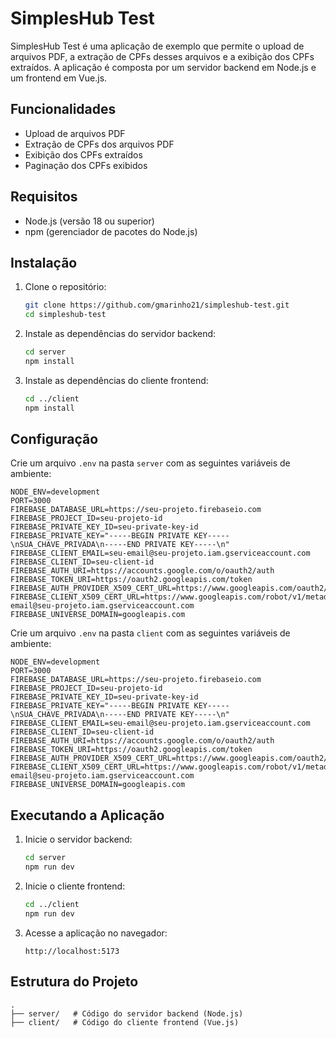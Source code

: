 # SimplesHub Test

SimplesHub Test é uma aplicação de exemplo que permite o upload de arquivos PDF, a extração de CPFs desses arquivos e a exibição dos CPFs extraídos. A aplicação é composta por um servidor backend em Node.js e um frontend em Vue.js.

## Funcionalidades

- Upload de arquivos PDF
- Extração de CPFs dos arquivos PDF
- Exibição dos CPFs extraídos
- Paginação dos CPFs exibidos

## Requisitos

- Node.js (versão 18 ou superior)
- npm (gerenciador de pacotes do Node.js)

## Instalação

1. Clone o repositório:

   ```sh
   git clone https://github.com/gmarinho21/simpleshub-test.git
   cd simpleshub-test
   ```

2. Instale as dependências do servidor backend:

   ```sh
   cd server
   npm install
   ```

3. Instale as dependências do cliente frontend:

   ```sh
   cd ../client
   npm install
   ```

## Configuração

Crie um arquivo `.env` na pasta `server` com as seguintes variáveis de ambiente:

```env
NODE_ENV=development
PORT=3000
FIREBASE_DATABASE_URL=https://seu-projeto.firebaseio.com
FIREBASE_PROJECT_ID=seu-projeto-id
FIREBASE_PRIVATE_KEY_ID=seu-private-key-id
FIREBASE_PRIVATE_KEY="-----BEGIN PRIVATE KEY-----\nSUA_CHAVE_PRIVADA\n-----END PRIVATE KEY-----\n"
FIREBASE_CLIENT_EMAIL=seu-email@seu-projeto.iam.gserviceaccount.com
FIREBASE_CLIENT_ID=seu-client-id
FIREBASE_AUTH_URI=https://accounts.google.com/o/oauth2/auth
FIREBASE_TOKEN_URI=https://oauth2.googleapis.com/token
FIREBASE_AUTH_PROVIDER_X509_CERT_URL=https://www.googleapis.com/oauth2/v1/certs
FIREBASE_CLIENT_X509_CERT_URL=https://www.googleapis.com/robot/v1/metadata/x509/seu-email@seu-projeto.iam.gserviceaccount.com
FIREBASE_UNIVERSE_DOMAIN=googleapis.com
```

Crie um arquivo `.env` na pasta `client` com as seguintes variáveis de ambiente:

```env
NODE_ENV=development
PORT=3000
FIREBASE_DATABASE_URL=https://seu-projeto.firebaseio.com
FIREBASE_PROJECT_ID=seu-projeto-id
FIREBASE_PRIVATE_KEY_ID=seu-private-key-id
FIREBASE_PRIVATE_KEY="-----BEGIN PRIVATE KEY-----\nSUA_CHAVE_PRIVADA\n-----END PRIVATE KEY-----\n"
FIREBASE_CLIENT_EMAIL=seu-email@seu-projeto.iam.gserviceaccount.com
FIREBASE_CLIENT_ID=seu-client-id
FIREBASE_AUTH_URI=https://accounts.google.com/o/oauth2/auth
FIREBASE_TOKEN_URI=https://oauth2.googleapis.com/token
FIREBASE_AUTH_PROVIDER_X509_CERT_URL=https://www.googleapis.com/oauth2/v1/certs
FIREBASE_CLIENT_X509_CERT_URL=https://www.googleapis.com/robot/v1/metadata/x509/seu-email@seu-projeto.iam.gserviceaccount.com
FIREBASE_UNIVERSE_DOMAIN=googleapis.com
```

## Executando a Aplicação

1. Inicie o servidor backend:

   ```sh
   cd server
   npm run dev
   ```

2. Inicie o cliente frontend:

   ```sh
   cd ../client
   npm run dev
   ```

3. Acesse a aplicação no navegador:

   ```
   http://localhost:5173
   ```

## Estrutura do Projeto

```
.
├── server/   # Código do servidor backend (Node.js)
├── client/   # Código do cliente frontend (Vue.js)
```

